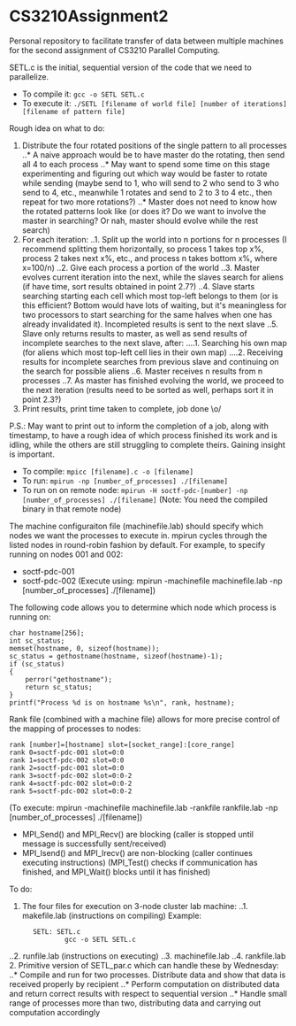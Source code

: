 # CS3210Assignment2

Personal repository to facilitate transfer of data between multiple machines for the second assignment of CS3210 Parallel Computing.

SETL.c is the initial, sequential version of the code that we need to parallelize.
+ To compile it: `gcc -o SETL SETL.c`
+ To execute it: `./SETL [filename of world file] [number of iterations] [filename of pattern file]`

Rough idea on what to do:
1. Distribute the four rotated positions of the single pattern to all processes
..* A naive approach would be to have master do the rotating, then send all 4 to each process
..* May want to spend some time on this stage experimenting and figuring out which way would be faster to rotate while sending (maybe send to 1, who will send to 2 who send to 3 who send to 4, etc., meanwhile 1 rotates and send to 2 to 3 to 4 etc., then repeat for two more rotations?)
..* Master does not need to know how the rotated patterns look like (or does it? Do we want to involve the master in searching? Or nah, master should evolve while the rest search)
2. For each iteration:
..1. Split up the world into n portions for n processes (I recommend splitting them horizontally, so process 1 takes top x%, process 2 takes next x%, etc., and process n takes bottom x%, where x=100/n)
..2. Give each process a portion of the world
..3. Master evolves current iteration into the next, while the slaves search for aliens (if have time, sort results obtained in point 2.7?)
..4. Slave starts searching starting each cell which most top-left belongs to them (or is this efficient? Bottom would have lots of waiting, but it's meaningless for two processors to start searching for the same halves when one has already invalidated it). Incompleted results is sent to the next slave
..5. Slave only returns results to master, as well as send results of incomplete searches to the next slave, after:
....1. Searching his own map (for aliens which most top-left cell lies in their own map)
....2. Receiving results for incomplete searches from previous slave and continuing on the search for possible aliens
..6. Master receives n results from n processes
..7. As master has finished evolving the world, we proceed to the next iteration (results need to be sorted as well, perhaps sort it in point 2.3?)
3. Print results, print time taken to complete, job done \o/

P.S.: May want to print out to inform the completion of a job, along with timestamp, to have a rough idea of which process finished its work and is idling, while the others are still struggling to complete theirs. Gaining insight is important.

- To compile: `mpicc [filename].c -o [filename]`
- To run: `mpirun -np [number_of_processes] ./[filename]`
- To run on on remote node: `mpirun -H soctf-pdc-[number] -np [number_of_processes] ./[filename]` (Note: You need the compiled binary in that remote node)

The machine configuraiton file (machinefile.lab) should specify which nodes we want the processes to execute in. mpirun cycles through the listed nodes in round-robin fashion by default. For example, to specify running on nodes 001 and 002:
- soctf-pdc-001
- soctf-pdc-002
(Execute using: mpirun -machinefile machinefile.lab -np [number_of_processes] ./[filename])

The following code allows you to determine which node which process is running on:
```
char hostname[256];
int sc_status;
memset(hostname, 0, sizeof(hostname));
sc_status = gethostname(hostname, sizeof(hostname)-1);
if (sc_status)
{
	perror("gethostname");
	return sc_status;
}
printf("Process %d is on hostname %s\n", rank, hostname);
```

Rank file (combined with a machine file) allows for more precise control of the mapping of processes to nodes:
```
rank [number]=[hostname] slot=[socket_range]:[core_range]
rank 0=soctf-pdc-001 slot=0:0
rank 1=soctf-pdc-002 slot=0:0
rank 2=soctf-pdc-001 slot=0:0
rank 3=soctf-pdc-002 slot=0:0-2
rank 4=soctf-pdc-002 slot=0:0-2
rank 5=soctf-pdc-002 slot=0:0-2
```
(To execute: mpirun -machinefile machinefile.lab -rankfile rankfile.lab -np [number_of_processes] ./[filename])

- MPI_Send() and MPI_Recv() are blocking (caller is stopped until message is successfully sent/received)
- MPI_Isend() and MPI_Irecv() are non-blocking (caller continues executing instructions) (MPI_Test() checks if communication has finished, and MPI_Wait() blocks until it has finished)

To do:
1. The four files for execution on 3-node cluster lab machine:
..1. makefile.lab (instructions on compiling) Example:
```
      SETL:	SETL.c
      		  gcc -o SETL SETL.c
```
..2. runfile.lab (instructions on executing)
..3. machinefile.lab
..4. rankfile.lab
2. Primitive version of SETL_par.c which can handle these by Wednesday:
..* Compile and run for two processes. Distribute data and show that data is received properly by recipient
..* Perform computation on distributed data and return correct results with respect to sequential version
..* Handle small range of processes more than two, distributing data and carrying out computation accordingly
